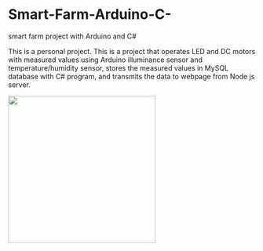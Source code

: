 # Smart-Farm-Arduino-C-
smart farm project with Arduino and C#

This is a personal project.
This is a project that operates LED and DC motors with measured values using Arduino illuminance sensor and temperature/humidity sensor, stores the measured values in MySQL database with C# program, and transmits the data to webpage from Node js server.

<img width="300" src="https://user-images.githubusercontent.com/80086193/236117692-f5357cc1-7cc6-4760-99af-38b308696806.JPG">
